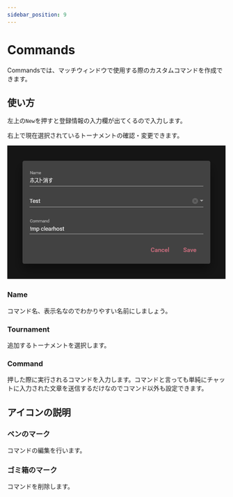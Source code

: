```yaml
---
sidebar_position: 9
---
```


# Commands

Commandsでは、マッチウィンドウで使用する際のカスタムコマンドを作成できます。

## 使い方

左上の`New`を押すと登録情報の入力欄が出てくるので入力します。

右上で現在選択されているトーナメントの確認・変更できます。

![入力欄](/img/script_chan/cmd.png)

### Name

コマンド名、表示名なのでわかりやすい名前にしましょう。

### Tournament

追加するトーナメントを選択します。

### Command

押した際に実行されるコマンドを入力します。コマンドと言っても単純にチャットに入力された文章を送信するだけなのでコマンド以外も設定できます。

## アイコンの説明

### ペンのマーク

コマンドの編集を行います。

### ゴミ箱のマーク

コマンドを削除します。
